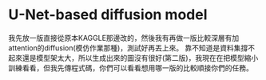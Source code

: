 # U-Net-based diffusion model
我先放一版直接從原本KAGGLE那邊改的，然後我有再做一版比較深層有加attention的diffusion(模仿作業那種)，測試好再丟上來。
靠不知道是資料集撐不起來還是模型架太大，所以生成出來的圖沒有很好(第二版)，我現在在把模型縮小訓練看看，但我先傳程式碼，你們可以看看想用哪一版的比較順接你們的任務。
